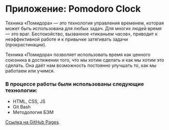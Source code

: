 # Приложение: Pomodoro Clock

Техника «Помидора» — это технология управления временем, которая может быть использована для любых задач. Для многих людей время — это враг. Беспокойство, вызванное «тиканьем часов», приводит к неэффективной работе и к привычке затягивать задачи (прокрастинации).

Техника «Помидора» позволяет использовать время как ценного союзника в достижении того, что мы хотим сделать и как мы хотим это сделать. Она даёт нам возможность постоянно улучшать то, как мы работаем или учимся.

### В процессе работы были использованы следующие технологии:
* HTML, CSS, JS
* Git Bash
* Методология БЭМ

[Ссылка на GitHub Pages](https://romanpestryakov98.github.io/Pomodoro-Clock/).
